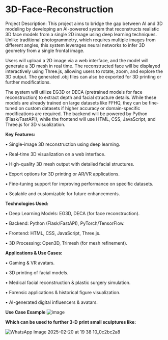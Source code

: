 # 3D-Face-Reconstruction
Project Description:
This project aims to bridge the gap between AI and 3D modeling by developing an AI-powered system that reconstructs realistic 3D face models from a single 2D image using deep learning techniques. Unlike traditional photogrammetry, which requires multiple images from different angles, this system leverages neural networks to infer 3D geometry from a single frontal image.

Users will upload a 2D image via a web interface, and the model will generate a 3D mesh in real time. The reconstructed face will be displayed interactively using Three.js, allowing users to rotate, zoom, and explore the 3D output. The generated .obj files can also be exported for 3D printing or further modifications.

The system will utilize EG3D or DECA (pretrained models for face reconstruction) to extract depth and facial structure details. While these models are already trained on large datasets like FFHQ, they can be fine-tuned on custom datasets if higher accuracy or domain-specific modifications are required. The backend will be powered by Python (Flask/FastAPI), while the frontend will use HTML, CSS, JavaScript, and Three.js for 3D visualization.

**Key Features:**

•	Single-image 3D reconstruction using deep learning.

•	Real-time 3D visualization on a web interface.

•	High-quality 3D mesh output with detailed facial structures.

•	Export options for 3D printing or AR/VR applications.

•	Fine-tuning support for improving performance on specific datasets.

•	Scalable and customizable for future enhancements.

**Technologies Used:**

•	Deep Learning Models: EG3D, DECA (for face reconstruction).

•	Backend: Python (Flask/FastAPI), PyTorch/TensorFlow.

•	Frontend: HTML, CSS, JavaScript, Three.js.

•	3D Processing: Open3D, Trimesh (for mesh refinement).

**Applications & Use Cases:**

•	Gaming & VR avatars.

•	3D printing of facial models.

•	Medical facial reconstruction & plastic surgery simulation.

•	Forensic applications & historical figure visualization.

•	AI-generated digital influencers & avatars.

**Use Case Example**
![image](https://github.com/user-attachments/assets/869692b2-21e2-4be1-ae89-4f7cab620fc5)


**Which can be used to further 3-D print small sculptures like:**

![WhatsApp Image 2025-02-20 at 19 38 10_0c2bc2a8](https://github.com/user-attachments/assets/c0f7fc8d-47a0-44c1-aecb-05a6edf88e0a)
